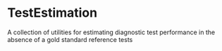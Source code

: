# TestEstimation
A collection of utilities for estimating diagnostic test performance in the absence of a gold standard reference tests
